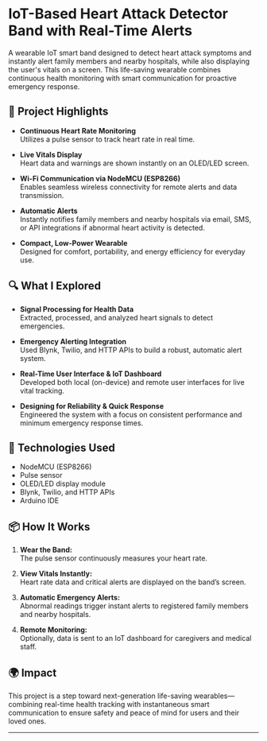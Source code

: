 # IoT-Based Heart Attack Detector Band with Real-Time Alerts

A wearable IoT smart band designed to detect heart attack symptoms and instantly alert family members and nearby hospitals, while also displaying the user's vitals on a screen. This life-saving wearable combines continuous health monitoring with smart communication for proactive emergency response.

## 🚀 Project Highlights

- **Continuous Heart Rate Monitoring**  
  Utilizes a pulse sensor to track heart rate in real time.

- **Live Vitals Display**  
  Heart data and warnings are shown instantly on an OLED/LED screen.

- **Wi-Fi Communication via NodeMCU (ESP8266)**  
  Enables seamless wireless connectivity for remote alerts and data transmission.

- **Automatic Alerts**  
  Instantly notifies family members and nearby hospitals via email, SMS, or API integrations if abnormal heart activity is detected.

- **Compact, Low-Power Wearable**  
  Designed for comfort, portability, and energy efficiency for everyday use.

## 🔍 What I Explored

- **Signal Processing for Health Data**  
  Extracted, processed, and analyzed heart signals to detect emergencies.

- **Emergency Alerting Integration**  
  Used Blynk, Twilio, and HTTP APIs to build a robust, automatic alert system.

- **Real-Time User Interface & IoT Dashboard**  
  Developed both local (on-device) and remote user interfaces for live vital tracking.

- **Designing for Reliability & Quick Response**  
  Engineered the system with a focus on consistent performance and minimum emergency response times.

## 🧰 Technologies Used

- NodeMCU (ESP8266)
- Pulse sensor
- OLED/LED display module
- Blynk, Twilio, and HTTP APIs
- Arduino IDE

## 📦 How It Works

1. **Wear the Band:**  
   The pulse sensor continuously measures your heart rate.

2. **View Vitals Instantly:**  
   Heart rate data and critical alerts are displayed on the band’s screen.

3. **Automatic Emergency Alerts:**  
   Abnormal readings trigger instant alerts to registered family members and nearby hospitals.

4. **Remote Monitoring:**  
   Optionally, data is sent to an IoT dashboard for caregivers and medical staff.

## 🌍 Impact

This project is a step toward next-generation life-saving wearables—combining real-time health tracking with instantaneous smart communication to ensure safety and peace of mind for users and their loved ones.

---

